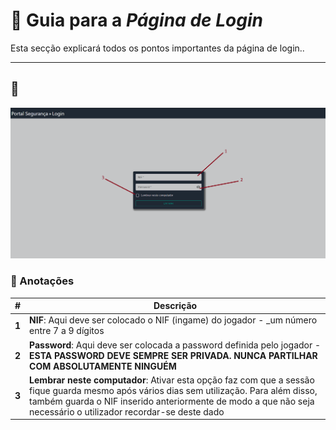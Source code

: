 # 📘 Guia para a _Página de Login_

Esta secção explicará todos os pontos importantes da página de login..

---

## 📸
![](../images/ui/login.png)

### 🔢 Anotações

| #     | Descrição                                                                                                                                                                                                                                                  |
|-------|------------------------------------------------------------------------------------------------------------------------------------------------------------------------------------------------------------------------------------------------------------|
| **1** | **NIF**: Aqui deve ser colocado o NIF (ingame) do jogador - _um número entre 7 a 9 dígitos                                                                                                                                                                 |
| **2** | **Password**: Aqui deve ser colocada a password definida pelo jogador - **ESTA PASSWORD DEVE SEMPRE SER PRIVADA. NUNCA PARTILHAR COM ABSOLUTAMENTE NINGUÉM**                                                                                               |
| **3** | **Lembrar neste computador**: Ativar esta opção faz com que a sessão fique guarda mesmo após vários dias sem utilização. Para além disso, também guarda o NIF inserido anteriormente de modo a que não seja necessário o utilizador recordar-se deste dado |
